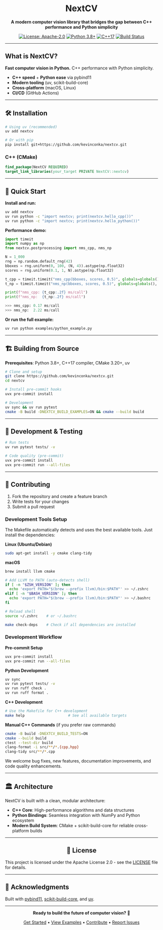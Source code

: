 <div align="center">

# NextCV

</div>

<div align="center">

**A modern computer vision library that bridges the gap between C++ performance and Python simplicity**

[![License: Apache-2.0](https://img.shields.io/badge/License-Apache--2.0-blue.svg)](https://opensource.org/licenses/Apache-2.0)
[![Python 3.8+](https://img.shields.io/badge/python-3.8+-blue.svg)](https://www.python.org/downloads/)
[![C++17](https://img.shields.io/badge/C++-17-blue.svg)](https://en.cppreference.com/w/cpp/17)
[![Build Status](https://github.com/kevinconka/nextcv/workflows/CI/badge.svg)](https://github.com/kevinconka/nextcv/actions)

</div>

---

## What is NextCV?

**Fast computer vision in Python.** C++ performance with Python simplicity.

- **C++ speed** + **Python ease** via pybind11
- **Modern tooling** (uv, scikit-build-core)
- **Cross-platform** (macOS, Linux)
- **CI/CD** (GitHub Actions)

---

## 🛠️ Installation

```bash
# Using uv (recommended)
uv add nextcv

# Or with pip
pip install git+https://github.com/kevinconka/nextcv.git
```

### C++ (CMake)

```cmake
find_package(NextCV REQUIRED)
target_link_libraries(your_target PRIVATE NextCV::nextcv)
```

---

## 🎯 Quick Start

**Install and run:**
```bash
uv add nextcv
uv run python -c "import nextcv; print(nextcv.hello_cpp())"
uv run python -c "import nextcv; print(nextcv.hello_python())"
```

**Performance demo:**
```python
import timeit
import numpy as np
from nextcv.postprocessing import nms_cpp, nms_np

N = 1_000
rng = np.random.default_rng(42)
bboxes = rng.uniform(0, 100, (N, 4)).astype(np.float32)
scores = rng.uniform(0.1, 1, N).astype(np.float32)

t_cpp = timeit.timeit("nms_cpp(bboxes, scores, 0.5)", globals=globals(), number=100)
t_np = timeit.timeit("nms_np(bboxes, scores, 0.5)", globals=globals(), number=100)

print(f"nms_cpp: {t_cpp:.2f} ms/call")
print(f"nms_np:  {t_np:.2f} ms/call")

>>> nms_cpp: 0.17 ms/call
>>> nms_np:  2.22 ms/call
```

**Or run the full example:**
```bash
uv run python examples/python_example.py
```

---

## 🏗️ Building from Source

**Prerequisites**: Python 3.8+, C++17 compiler, CMake 3.20+, uv

```bash
# Clone and setup
git clone https://github.com/kevinconka/nextcv.git
cd nextcv

# Install pre-commit hooks
uvx pre-commit install

# Development
uv sync && uv run pytest
cmake -B build -DNEXTCV_BUILD_EXAMPLES=ON && cmake --build build
```

---

## 🧪 Development & Testing

```bash
# Run tests
uv run pytest tests/ -v

# Code quality (pre-commit)
uvx pre-commit install
uvx pre-commit run --all-files
```

---

## 🤝 Contributing

1. Fork the repository and create a feature branch
2. Write tests for your changes
3. Submit a pull request

### Development Tools Setup

The Makefile automatically detects and uses the best available tools. Just install the dependencies:

**Linux (Ubuntu/Debian)**
```bash
sudo apt-get install -y cmake clang-tidy
```

**macOS**
```bash
brew install llvm cmake

# Add LLVM to PATH (auto-detects shell)
if [ -n "$ZSH_VERSION" ]; then
  echo 'export PATH="$(brew --prefix llvm)/bin:$PATH"' >> ~/.zshrc
elif [ -n "$BASH_VERSION" ]; then
  echo 'export PATH="$(brew --prefix llvm)/bin:$PATH"' >> ~/.bashrc
fi

# Reload shell
source ~/.zshrc    # or ~/.bashrc

make check-deps    # Check if all dependencies are installed
```

### Development Workflow

**Pre-commit Setup**
```bash
uvx pre-commit install
uvx pre-commit run --all-files
```

**Python Development**
```bash
uv sync
uv run pytest tests/ -v
uv run ruff check .
uv run ruff format .
```

**C++ Development**
```bash
# Use the Makefile for C++ development
make help                    # See all available targets
```

**Manual C++ Commands** (if you prefer raw commands)
```bash
cmake -B build -DNEXTCV_BUILD_TESTS=ON
cmake --build build
ctest --test-dir build
clang-format -i src/**/*.{cpp,hpp}
clang-tidy src/**/*.cpp
```

We welcome bug fixes, new features, documentation improvements, and code quality enhancements.

---

## 🏛️ Architecture

NextCV is built with a clean, modular architecture:
- **C++ Core**: High-performance algorithms and data structures
- **Python Bindings**: Seamless integration with NumPy and Python ecosystem
- **Modern Build System**: CMake + scikit-build-core for reliable cross-platform builds

---

<div align="center">

## 📄 License

</div>

This project is licensed under the Apache License 2.0 - see the [LICENSE](LICENSE) file for details.

---

## 🙏 Acknowledgments

Built with [pybind11](https://github.com/pybind/pybind11), [scikit-build-core](https://github.com/scikit-build/scikit-build-core), and [uv](https://github.com/astral-sh/uv).

---

<div align="center">

**Ready to build the future of computer vision?** 🚀

[Get Started](#-quick-start) • [View Examples](examples/) • [Contribute](#-contributing) • [Report Issues](https://github.com/kevinconka/nextcv/issues)

</div>
